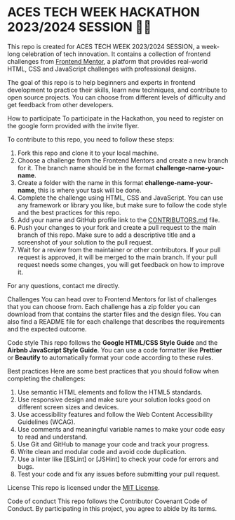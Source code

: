 # ACES TECH WEEK HACKATHON 2023/2024 SESSION 🚀🚀

This repo is created for ACES TECH WEEK 2023/2024 SESSION, a week-long celebration of tech innovation. It contains a collection of frontend challenges from [Frontend Mentor](https://www.frontendmentor.io/), a platform that provides real-world HTML, CSS and JavaScript challenges with professional designs.

The goal of this repo is to help beginners and experts in frontend development to practice their skills, learn new techniques, and contribute to open source projects. You can choose from different levels of difficulty and get feedback from other developers.

How to participate
To participate in the Hackathon, you need to register on the google form provided with the invite flyer.

To contribute to this repo, you need to follow these steps:

1. Fork this repo and clone it to your local machine.
2. Choose a challenge from the Frontend Mentors and create a new branch for it. The branch name should be in the format **challenge-name-your-name**.
3. Create a folder with the name in this format **challenge-name-your-name**, this is where your task will be done.
4. Complete the challenge using HTML, CSS and JavaScript. You can use any framework or library you like, but make sure to follow the code style and the best practices for this repo.
5. Add your name and GitHub profile link to the [CONTRIBUTORS.md](contributors.md) file.
6. Push your changes to your fork and create a pull request to the main branch of this repo. Make sure to add a descriptive title and a screenshot of your solution to the pull request.
7. Wait for a review from the maintainer or other contributors. If your pull request is approved, it will be merged to the main branch. If your pull request needs some changes, you will get feedback on how to improve it.

For any questions, contact me directly.

Challenges
You can head over to Frontend Mentors for list of challenges that you can choose from. Each challenge has a zip folder you can download from that contains the starter files and the design files. You can also find a README file for each challenge that describes the requirements and the expected outcome.

Code style
This repo follows the **Google HTML/CSS Style Guide** and the **Airbnb JavaScript Style Guide**. You can use a code formatter like **Prettier** or **Beautify** to automatically format your code according to these rules.

Best practices
Here are some best practices that you should follow when completing the challenges:

1. Use semantic HTML elements and follow the HTML5 standards.
2. Use responsive design and make sure your solution looks good on different screen sizes and devices.
3. Use accessibility features and follow the Web Content Accessibility Guidelines (WCAG).
4. Use comments and meaningful variable names to make your code easy to read and understand.
5. Use Git and GitHub to manage your code and track your progress.
6. Write clean and modular code and avoid code duplication.
7. Use a linter like [ESLint] or [JSHint] to check your code for errors and bugs.
8. Test your code and fix any issues before submitting your pull request.

License
This repo is licensed under the [MIT License](LICENSE).

Code of conduct
This repo follows the Contributor Covenant Code of Conduct. By participating in this project, you agree to abide by its terms.
